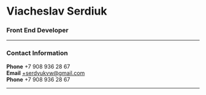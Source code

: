 

# Viacheslav Serdiuk

### Front End Developer

---

### Contact Information
**Phone** +7 908 936 28 67<br>
**Email** +serdyukvw@gmail.com<br>
**Phone** +7 908 936 28 67<br>

---